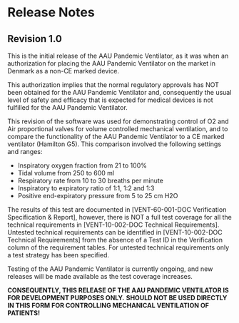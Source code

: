 # Release Notes

## Revision 1.0

This is the initial release of the AAU Pandemic Ventilator, as it was when an authorization for placing the AAU Pandemic Ventilator on the market in Denmark as a non-CE marked device.  

This authorization implies that the normal regulatory approvals has NOT been obtained for the AAU Pandemic Ventilator and, consequently the usual level of safety and efficacy that is expected for medical devices is not fulfilled for the AAU Pandemic Ventilator.  

This revision of the software was used for demonstrating control of O2 and Air proportional valves for volume controlled mechanical ventilation, and to compare the functionality of the AAU Pandemic Ventilator to a CE marked ventilator (Hamilton G5). 
This comparison involved the following settings and ranges:

* Inspiratory oxygen fraction from 21 to 100%
* Tidal volume from 250 to 600 ml
* Respiratory rate from 10 to 30 breaths per minute
* Inspiratory to expiratory ratio of 1:1, 1:2 and 1:3
* Positive end-expiratory pressure from 5 to 25 cm H2O

The results of this test are documented in [VENT-60-001-DOC Verification Specification & Report], however, there is NOT a full test coverage for all the technical requirements in [VENT-10-002-DOC Technical Requirements]. Untested technical requirements can be identified in [VENT-10-002-DOC Technical Requirements] from the absence of a Test ID in the Verification column of the requirement tables. For untested technical requirements only a test strategy has been specified. 

Testing of the AAU Pandemic Ventilator is currently ongoing, and new releases will be made available as the test coverage increases.

**CONSEQUENTLY, THIS RELEASE OF THE AAU PANDEMIC VENTILATOR IS FOR DEVELOPMENT PURPOSES ONLY.**
**SHOULD NOT BE USED DIRECTLY IN THIS FORM FOR CONTROLLING MECHANICAL VENTILATION OF PATIENTS!**
